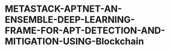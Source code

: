 # METASTACK-APTNET-AN-ENSEMBLE-DEEP-LEARNING-FRAME-FOR-APT-DETECTION-AND-MITIGATION-USING-Blockchain